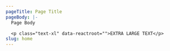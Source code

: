 ```yaml
---
pageTitle: Page Title
pageBody: |-
  Page Body

  <p class="text-xl" data-reactroot="">EXTRA LARGE TEXT</p>
slug: home
---
```

